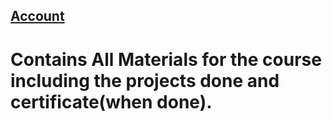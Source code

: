 ## [Account](https://www.freecodecamp.org/rohan_somadder)

# Contains All Materials for the course including the projects done and certificate(when done).